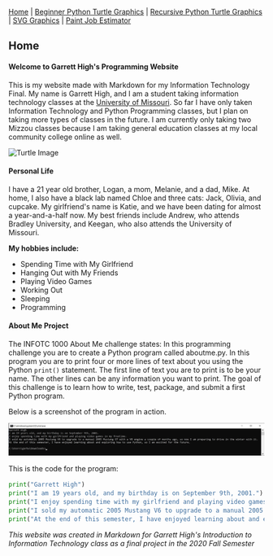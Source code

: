 [Home](README.md) | [Beginner Python Turtle Graphics](Turtle.md) | [Recursive Python Turtle Graphics](Recursive.md) | [SVG Graphics](SVG.md) | [Paint Job Estimator](Paint.md)

## Home

#### Welcome to Garrett High's Programming Website

This is my website made with Markdown for my Information Technology Final. My name is Garrett High, and I am a student taking information technology classes at the [University of Missouri](https://engineering.missouri.edu/academics/it/). So far I have only taken Information Technology and Python Programming classes, but I plan on taking more types of classes in the future. I am currently only taking two Mizzou classes because I am taking general education classes at my local community college online as well.



![Turtle Image](https://pbs.twimg.com/profile_images/751125231347965953/TZdCDFw-_400x400.jpg)



#### Personal Life

I have a 21 year old brother, Logan, a mom, Melanie, and a dad, Mike. At home, I also have a black lab named Chloe and three cats: Jack, Olivia, and cupcake. My girlfriend's name is Katie, and we have been dating for almost a year-and-a-half now. My best friends include Andrew, who attends Bradley University, and Keegan, who also attends the University of Missouri.



**My hobbies include:**

- Spending Time with My Girlfriend
- Hanging Out with My Friends
- Playing Video Games
- Working Out
- Sleeping
- Programming



#### About Me Project

The INFOTC 1000 About Me challenge states: In this programming challenge you are to create a Python program called aboutme.py. In this program you are to print four or more lines of text about you using the Python `print()` statement. The first line of text you are to print is to be your name. The other lines can be any information you want to print. The goal of this challenge is to learn how to write, test, package, and submit a first Python program.



Below is a screenshot of the program in action.

![Image of Screenshot](Pictures/aboutme.jpg)



This is the code for the program:


```python
print("Garrett High")
print("I am 19 years old, and my birthday is on September 9th, 2001.")
print("I enjoy spending time with my girlfriend and playing video games in my freetime.")
print("I sold my automatic 2005 Mustang V6 to upgrade to a manual 2005 Mustang GT with a V8 engine a couple of months ago, so now I am preparing to drive in the winter with it.")
print("At the end of this semester, I have enjoyed learning about and exploring how to use Python, so I am excited for the future.")
```



*This website was created in Markdown for Garrett High's Introduction to Information Technology class as a final project in the 2020 Fall Semester*

